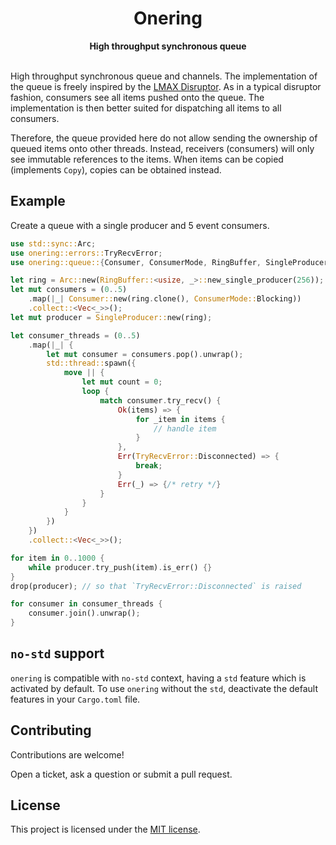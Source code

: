 <div align="center">
  <h1>Onering</h1>
    <strong>High throughput synchronous queue</strong>
  </a>
  <br>
  <br>
</div>

High throughput synchronous queue and channels.
The implementation of the queue is freely inspired by the [LMAX Disruptor](https://github.com/LMAX-Exchange/disruptor).
As in a typical disruptor fashion, consumers see all items pushed onto the queue.
The implementation is then better suited for dispatching all items to all consumers.

Therefore, the queue provided here do not allow sending the ownership of queued items onto other threads.
Instead, receivers (consumers) will only see immutable references to the items.
When items can be copied (implements `Copy`), copies can be obtained instead.

## Example

Create a queue with a single producer and 5 event consumers.
```rust
use std::sync::Arc;
use onering::errors::TryRecvError;
use onering::queue::{Consumer, ConsumerMode, RingBuffer, SingleProducer};

let ring = Arc::new(RingBuffer::<usize, _>::new_single_producer(256));
let mut consumers = (0..5)
    .map(|_| Consumer::new(ring.clone(), ConsumerMode::Blocking))
    .collect::<Vec<_>>();
let mut producer = SingleProducer::new(ring);

let consumer_threads = (0..5)
    .map(|_| {
        let mut consumer = consumers.pop().unwrap();
        std::thread::spawn({
            move || {
                let mut count = 0;
                loop {
                    match consumer.try_recv() {
                        Ok(items) => {
                            for _item in items {
                                // handle item
                            }
                        },
                        Err(TryRecvError::Disconnected) => {
                            break;
                        }
                        Err(_) => {/* retry */}
                    }
                }
            }
        })
    })
    .collect::<Vec<_>>();

for item in 0..1000 {
    while producer.try_push(item).is_err() {}
}
drop(producer); // so that `TryRecvError::Disconnected` is raised

for consumer in consumer_threads {
    consumer.join().unwrap();
}
```


## `no-std` support

`onering` is compatible with `no-std` context, having a `std` feature which is activated by default.
To use `onering` without the `std`, deactivate the default features in your `Cargo.toml` file.


## Contributing

Contributions are welcome!

Open a ticket, ask a question or submit a pull request.


## License

This project is licensed under the [MIT license](LICENSE).
